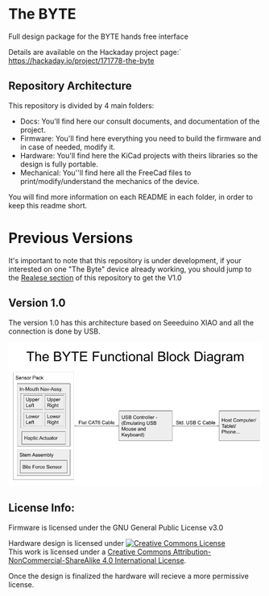 # The BYTE
Full design package for the BYTE hands free interface

Details are available on the Hackaday project page:`
https://hackaday.io/project/171778-the-byte

## Repository Architecture

This repository is divided by 4 main folders:

- Docs: You'll find here our consult documents, and documentation of the project.
- Firmware: You'll find here everything you need to build the firmware and in case of needed, modify it.
- Hardware: You'll find here the KiCad projects with theirs libraries so the design is fully portable.
- Mechanical: You''ll find here all the FreeCad files to print/modify/understand the mechanics of the device.

You will find more information on each README in each folder, in order to keep this readme short.


# Previous Versions

It's important to note that this repository is under development, if your interested on one "The Byte" device already working, you should jump to the [Realese section](https://github.com/oneohm/BYTE/releases) of this repository to get the V1.0

## Version 1.0 

The version 1.0 has this architecture based on Seeeduino XIAO and all the connection is done by USB.

![Architecture](https://github.com/oneohm/BYTE/blob/master/Docs/Functional_Block_Diagram.png?raw=true)



## License Info:

Firmware is licensed under the GNU General Public License v3.0

Hardware design is licensed under <a rel="license" href="http://creativecommons.org/licenses/by-nc-sa/4.0/"><img alt="Creative Commons License" style="border-width:0" src="https://i.creativecommons.org/l/by-nc-sa/4.0/88x31.png" /></a><br />This work is licensed under a <a rel="license" href="http://creativecommons.org/licenses/by-nc-sa/4.0/">Creative Commons Attribution-NonCommercial-ShareAlike 4.0 International License</a>.

Once the design is finalized the hardware will recieve a more permissive license.
